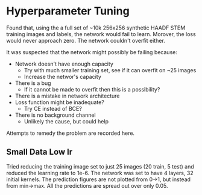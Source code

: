 # Hyperparameter Tuning

Found that, using the a full set of ~10k 256x256 synthetic HAADF STEM training images and labels, the network would 
fail to learn. Morover, the loss would never approach zero. The network couldn't overfit either.

It was suspected that the network might possibly be failing because:
* Network doesn't have enough capacity
    * Try with much smaller training set, see if it can overfit on ~25 images
    * Increase the networ's capacity
* There is a bug
    * If it cannot be made to overfit then this is a possibility?
* There is a mistake in network architecture
* Loss function might be inadequate? 
    * Try CE instead of BCE?
* There is no background channel
    * Unlikely the cause, but could help

Attempts to remedy the problem are recorded here.

## Small Data Low lr

Tried reducing the training image set to just 25 images (20 train, 5 test) and reduced the learning rate to 1e-6. The
network was set to have 4 layers, 32 initial kernels. The prediction figures are not plotted
from 0->1, but instead from min->max. All the predictions are spread out over only 0.05.